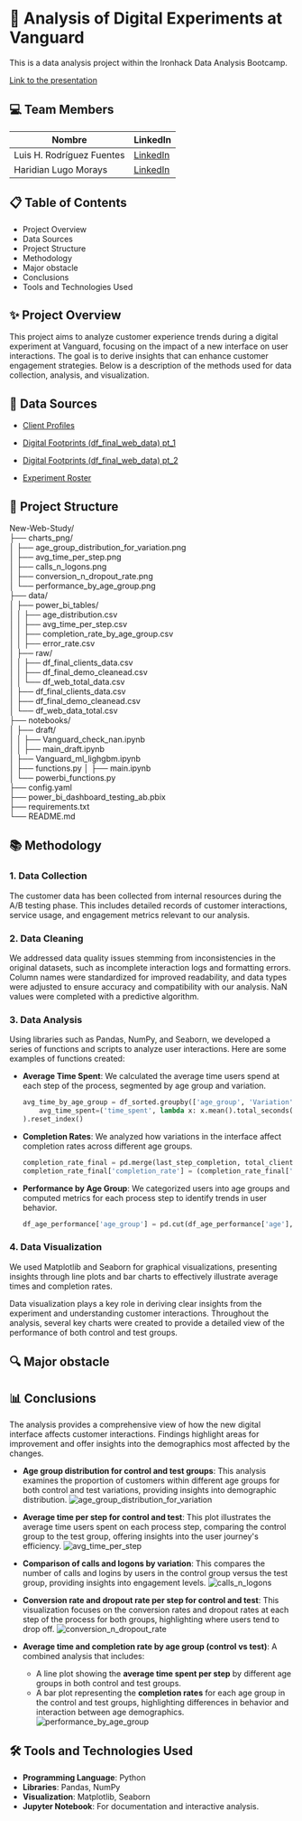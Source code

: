 # 🚀 **Analysis of Digital Experiments at Vanguard** 

This is a data analysis project within the Ironhack Data Analysis Bootcamp.

[Link to the presentation]( )


## 💻 Team Members 

| Nombre             | LinkedIn                                  |
|----------------------------------|-------------------------------------------|
| Luis H. Rodríguez Fuentes	 |   [LinkedIn](https://www.linkedin.com/in/luis-h-rodr%C3%ADguez-fuentes/)    |
| Haridian Lugo Morays        |   [LinkedIn](https://www.linkedin.com/in/haridian-morays-242023329/)   |


## 📋 Table of Contents 
- Project Overview
- Data Sources 
- Project Structure
- Methodology
- Major obstacle
- Conclusions
- Tools and Technologies Used


## ✨ Project Overview

This project aims to analyze customer experience trends during a digital experiment at Vanguard, focusing on the impact of a new interface on user interactions. The goal is to derive insights that can enhance customer engagement strategies. Below is a description of the methods used for data collection, analysis, and visualization.

## 📑 Data Sources 

- [Client Profiles](https://github.com/data-bootcamp-v4/lessons/blob/main/5_6_eda_inf_stats_tableau/project/files_for_project/df_final_demo.txt)

- [Digital Footprints (df_final_web_data) pt_1](https://github.com/data-bootcamp-v4/lessons/blob/main/5_6_eda_inf_stats_tableau/project/files_for_project/df_final_web_data_pt_1.txt)

- [Digital Footprints (df_final_web_data) pt_2](https://github.com/data-bootcamp-v4/lessons/blob/main/5_6_eda_inf_stats_tableau/project/files_for_project/df_final_web_data_pt_2.txt)

- [Experiment Roster](https://github.com/data-bootcamp-v4/lessons/blob/main/5_6_eda_inf_stats_tableau/project/files_for_project/df_final_experiment_clients.txt)

## 📁 Project Structure
New-Web-Study/                                     
├── charts_png/                                                                    
│   ├── age_group_distribution_for_variation.png                                                    
│   ├── avg_time_per_step.png                                                                                
│   ├── calls_n_logons.png                                 
│   ├── conversion_n_dropout_rate.png                                        
│   └── performance_by_age_group.png                                      
├── data/                                                                                        
│   ├── power_bi_tables/                                        
│   │   ├── age_distribution.csv                                                                     
│   │   ├── avg_time_per_step.csv                                                                                             
│   │   ├── completion_rate_by_age_group.csv                                                                                    
│   │   ├── error_rate.csv                                                                                                                                              
│   ├── raw/                                                                                                                       
│   │   ├── df_final_clients_data.csv                                                                                                
│   │   ├── df_final_demo_cleanead.csv                                                                                                   
│   │   └── df_web_total_data.csv                                                                     
│   ├── df_final_clients_data.csv                                                            
│   ├── df_final_demo_cleanead.csv                                                                   
│   └── df_web_data_total.csv                                                                     
├── notebooks/                                                                       
│   ├── draft/                                                                        
│   │   ├── Vanguard_check_nan.ipynb                                                        
│   │   ├── main_draft.ipynb                                                 
│   ├── Vanguard_ml_lighgbm.ipynb                                              
│   ├── functions.py
│   ├── main.ipynb                                
│   └── powerbi_functions.py                                         
├── config.yaml   
├── power_bi_dashboard_testing_ab.pbix                                                                  
├── requirements.txt                                                      
└── README.md     

## 📚 Methodology

### 1. Data Collection

The customer data has been collected from internal resources during the A/B testing phase. This includes detailed records of customer interactions, service usage, and engagement metrics relevant to our analysis.

### 2. Data Cleaning

We addressed data quality issues stemming from inconsistencies in the original datasets, such as incomplete interaction logs and formatting errors. Column names were standardized for improved readability, and data types were adjusted to ensure accuracy and compatibility with our analysis. NaN values were completed with a predictive algorithm.

### 3. Data Analysis

Using libraries such as Pandas, NumPy, and Seaborn, we developed a series of functions and scripts to analyze user interactions. Here are some examples of functions created:

- **Average Time Spent**: We calculated the average time users spend at each step of the process, segmented by age group and variation.

    ```python
    avg_time_by_age_group = df_sorted.groupby(['age_group', 'Variation', 'process_step']).agg(
        avg_time_spent=('time_spent', lambda x: x.mean().total_seconds() if pd.notnull(x.mean()) else 0)
    ).reset_index()
    ```

- **Completion Rates**: We analyzed how variations in the interface affect completion rates across different age groups.

    ```python
    completion_rate_final = pd.merge(last_step_completion, total_clients_by_age, on=['age_group', 'Variation'])
    completion_rate_final['completion_rate'] = (completion_rate_final['client_id'] / completion_rate_final['total_users']) * 100
    ```

- **Performance by Age Group**: We categorized users into age groups and computed metrics for each process step to identify trends in user behavior.

    ```python
    df_age_performance['age_group'] = pd.cut(df_age_performance['age'], bins=age_bins, labels=age_labels, right=False)
    ```

### 4. Data Visualization

We used Matplotlib and Seaborn for graphical visualizations, presenting insights through line plots and bar charts to effectively illustrate average times and completion rates.

Data visualization plays a key role in deriving clear insights from the experiment and understanding customer interactions. Throughout the analysis, several key charts were created to provide a detailed view of the performance of both control and test groups.


## 🔍 Major obstacle


## 📊 Conclusions

The analysis provides a comprehensive view of how the new digital interface affects customer interactions. Findings highlight areas for improvement and offer insights into the demographics most affected by the changes.

- **Age group distribution for control and test groups**: This analysis examines the proportion of customers within different age groups for both control and test variations, providing insights into demographic distribution.
  ![age_group_distribution_for_variation](https://github.com/LuisHRF/New-Web-Study/blob/luis_branch/charts_png/age_group_distribution_for_variation.png?raw=true)
  
- **Average time per step for control and test**: This plot illustrates the average time users spent on each process step, comparing the control group to the test group, offering insights into the user journey's efficiency.
![avg_time_per_step](https://github.com/LuisHRF/New-Web-Study/blob/luis_branch/charts_png/avg_time_per_step.png?raw=true)

- **Comparison of calls and logons by variation**: This compares the number of calls and logins by users in the control group versus the test group, providing insights into engagement levels.
![calls_n_logons](https://github.com/LuisHRF/New-Web-Study/blob/luis_branch/charts_png/calls_n_logons.png?raw=true)

- **Conversion rate and dropout rate per step for control and test**: This visualization focuses on the conversion rates and dropout rates at each step of the process for both groups, highlighting where users tend to drop off.
![conversion_n_dropout_rate](https://github.com/LuisHRF/New-Web-Study/blob/luis_branch/charts_png/conversion_n_dropout_rate.png?raw=true)

- **Average time and completion rate by age group (control vs test)**: A combined analysis that includes:
  - A line plot showing the **average time spent per step** by different age groups in both control and test groups.
  - A bar plot representing the **completion rates** for each age group in the control and test groups, highlighting differences in behavior and interaction between age demographics.
![performance_by_age_group](https://github.com/LuisHRF/New-Web-Study/blob/luis_branch/charts_png/performance_by_age_group.png?raw=true)

## 🛠️ Tools and Technologies Used

- **Programming Language**: Python
- **Libraries**: Pandas, NumPy
- **Visualization**: Matplotlib, Seaborn
- **Jupyter Notebook**: For documentation and interactive analysis.

